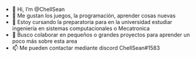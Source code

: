 - 👋 Hi, I’m @ChellSean
- 👀 Me gustan los juegos, la programación, aprender cosas nuevas
- 🌱 Estoy cursando la preparatoria para en la universidad estudiar ingenieria en sistemas computacionales o Mecatronica
- 💞️ Busco colaborar en pequeños o grandes proyectos para aprender un poco más sobre esta area
- 📫 Me pueden contactar mediante discord  ChellSean#1583

<!---
ChellSean/ChellSean is a ✨ special ✨ repository because its `README.md` (this file) appears on your GitHub profile.
You can click the Preview link to take a look at your changes.
--->
